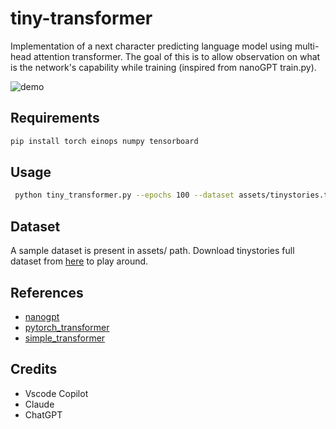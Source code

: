 # tiny-transformer

Implementation of a next character predicting language model using multi-head attention transformer. The goal of this is to allow observation on what is the network's capability while training (inspired from nanoGPT train.py).

![demo](assets/demo.gif)


## Requirements

```zsh
pip install torch einops numpy tensorboard
```

## Usage

```zsh
 python tiny_transformer.py --epochs 100 --dataset assets/tinystories.txt --num_rows 100
```

## Dataset

A sample dataset is present in assets/ path. Download tinystories full dataset from [here](https://huggingface.co/datasets/roneneldan/TinyStories/tree/main) to play around.

## References

- [nanogpt](https://github.com/karpathy/nanoGPT)
- [pytorch_transformer](https://github.com/hkproj/pytorch-transformer)
- [simple_transformer](https://github.com/xjdr-alt/simple_transformer/blob/main/simple_transformer.py)

## Credits

- Vscode Copilot
- Claude
- ChatGPT
